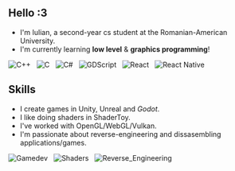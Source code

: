 ## Hello :3

* I'm Iulian, a second-year cs student at the Romanian-American University.
* I'm currently learning **low level** & **graphics programming**!

![C++](https://img.shields.io/badge/C++-blue) &nbsp;
![C](https://img.shields.io/badge/C-blue) &nbsp;
![C#](https://img.shields.io/badge/C%23-purple) &nbsp;
![GDScript](https://img.shields.io/badge/GDScript-darkgreen) &nbsp;
![React](https://img.shields.io/badge/React-darkblue) &nbsp;
![React Native](https://img.shields.io/badge/React_Native-darkblue)

## Skills

* I create games in Unity, Unreal and *Godot*.
* I like doing shaders in ShaderToy.
* I've worked with OpenGL/WebGL/Vulkan.
* I'm passionate about reverse-engineering and dissasembling applications/games.

![Gamedev](https://img.shields.io/badge/Gamedev-blue) &nbsp;
![Shaders](https://img.shields.io/badge/Shaders-purple) &nbsp;
![Reverse_Engineering](https://img.shields.io/badge/Reverse_Engineering-darkgreen) &nbsp;
